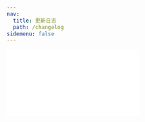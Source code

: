 ```yaml
---
nav:
  title: 更新日志
  path: /changelog
sidemenu: false
---
```


<embed src="../CHANGELOG.md"></embed>
